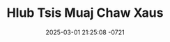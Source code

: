 ---
layout: movie-video-data
date: 2025-03-01 21:25:08 -0721
categories: movie

# Site Attributes
title: "Hlub Tsis Muaj Chaw Xaus"
permalink: "/movie/Hlub_Tsis_Muaj_Chaw_Xaus"

# Movie Attributes
synopsis: "Hlub tsis muaj chaw xaus yog ib txoj kev hlub ntawm ib yim neeg. Qhov teeb meem vim yog leej niam leej txiv nkawv txoj kev hlub loj thiaj cuam tshuav ntxawg thiab pajhuab nkawv txoj kev sib hlub. Vim rau qhov ob tug ua niam ua txiv sib sau los ua txij nkawm lawm thiaj muab ob tug menyuam los ua nus muag. txoj kev hlub ntawm nkawv thiaj mus tsis taus. txoj kev hlub uas txom nyem siab ntawm tsim nuj thiab maiv yeeb los kuj tsis muaj chaw xaus. vim hlub tau tus neeg muaj tswv dhau los. ua rau maiv yeeb thiaj tsis paub xaiv nws lub neej. lawv sawv daws txoj kev sib hlub thiaj poob rau hlub tsis muaj chaw xaus. "
producer: "Jerry Thoj"
director: ""
writer: ""
video_link: "https://youtu.be/0lHwwIzo2ZA?si=RwydprzKnNycFEKL"
genre: "Drama Romance"
year: "2006"
release_type: "VHS"
storage: "Center for Hmong Studies"
thumbnail: "/assets/images/movie_thumbnails/Hlub Tsis Muaj Chaw Xaus.jpeg"
publishing_company: "Tawg Nra Production"

# Sequels + Parts
base_movie: ""
total_parts: 0
sequel: ""

# Movie Cast
cast:
- name: "Ntxawg Thoj"
- name: "Pajhuab Vaj"
- name: "Looj Thoj"
- name: "Maivyeeb Lauj"
- name: "Foom Hawj"
- name: "Vam Lis Hawj"
- name: "Molly Xyooj"
- name: "Dib Thoj"
---